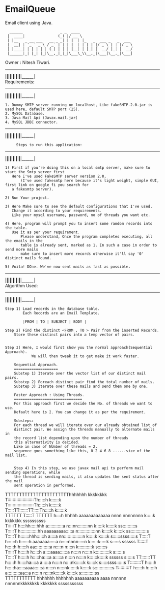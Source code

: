 # EmailQueue
Email client using Java.
```
  ______                 _ _  ____                        
 |  ____|               (_) |/ __ \                       
 | |__   _ __ ___   __ _ _| | |  | |_   _  ___ _   _  ___ 
 |  __| | '_ ` _ \ / _` | | | |  | | | | |/ _ \ | | |/ _ \
 | |____| | | | | | (_| | | | |__| | |_| |  __/ |_| |  __/
 |______|_| |_| |_|\__,_|_|_|\___\_\\__,_|\___|\__,_|\___|
```                                                          

 Owner : Nitesh Tiwari.

  ______ ______ ______ ______ ______ ______ ______ ______ ______ ______ ______ 
 |______|______|______|______|______|______|______|______|______|______|______|                                                                                                                                                           
 		Requirements:
 ______ ______ ______ ______ ______ ______ ______ ______ ______ ______ ______ 
 |______|______|______|______|______|______|______|______|______|______|______|                                                                                                                                                             
 
	1. Dummy SMTP server running on localhost, Like fakeSMTP-2.0.jar is used here, default SMTP port (25).
	2. MySQL Database.
 	3. Java Mail Api (Javax.mail.jar)
    4. MySQL JDBC connector.
  

  ______ ______ ______ ______ ______ ______ ______ ______ ______ ______ ______ 
 |______|______|______|______|______|______|______|______|______|______|______|                                                                              
                                                                               
		 Steps to run this application:
  ______ ______ ______ ______ ______ ______ ______ ______ ______ ______ ______ 
 |______|______|______|______|______|______|______|______|______|______|______|
                                                                               
                                                                               
	1) First if you're doing this on a local smtp server, make sure to start the Smtp server first
   	   Here I've used FakeSMTP server version 2.0. 
           (I've used fakesmtp here because it's light weight, simple GUI, first link on google fi you search for 
	   a fakesmtp server).

	2) Run Your project.

	3) Here Make sure to see the default configurations that I've used.
   	   Change it according to your requirements.
   	   Like your mysql username, password, no of threads you want etc.

	4) Here, program will prompt you to insert some random records into the table.
   	   Use it as per your requirement.
           Please understand, Once the program completes executing, all the emails in the 
           table is already sent, marked as 1. In such a case in order to send more mails
           make sure to insert more records otherwise it'll say '0' distinct mails found.

	5) Voila! DOne. We've now sent mails as fast as possible.


  ______ ______ ______ ______ ______ ______ ______ ______ ______ ______ ______ 
 |______|______|______|______|______|______|______|______|______|______|______|                                                                                                                                                          
		Algorithm Used:
  ______ ______ ______ ______ ______ ______ ______ ______ ______ ______ ______ 
 |______|______|______|______|______|______|______|______|______|______|______|
                                                                               
                                                                               
	Step 1) Load records in the database table.
	       	Each Records are an Email Template.
	
        	|FROM | TO | SUBJECT | BODY |

	Step 2) Find the distinct <FROM , TO > Pair from the inserted Records.
		Store these distinct pairs into a temp vector of pairs.


	Step 3) Here, I would first show you the normal approach(Sequential Approach).
       	        We will then tweak it to get make it work faster.
	
		Sequential Approach.
		====================			
		Substep 1) Iterate over the vector list of our distinct mail pairs.
		Substep 2) Foreach distinct pair find the total number of mails.
		Substep 3) Iterate over these mails and send them one by one.

		Faster Approach : Using Threads.
		===============================
		For this approach first we decide the No. of threads we want to use.
		Default here is 2. You can change it as per the requirement.
	
		Substeps:
		For each thread we will iterate over our already obtained list of 
		distinct pair. We assign the threads manually to alternate mails in
		the record list depending upon the number of threads
		this alternativity is decided.
		Like in case of NUmber of threads = 2.
		sequence goes something like this, 0 2 4 6 8 ......size of the mail list.

	 			
		Step 4) In this step, we use javax mail api to perform mail sending operations, while
		the thread is sending mails, it also updates the sent status after the mail
		sent operation in performed.






TTTTTTTTTTTTTTTTTTTTTTThhhhhhh                                                 kkkkkkkk                            
T:::::::::::::::::::::Th:::::h                                                 k::::::k                            
T:::::::::::::::::::::Th:::::h                                                 k::::::k                            
T:::::TT:::::::TT:::::Th:::::h                                                 k::::::k                            
TTTTTT  T:::::T  TTTTTT h::::h hhhhh         aaaaaaaaaaaaa   nnnn  nnnnnnnn     k:::::k    kkkkkkk    ssssssssss   
        T:::::T         h::::hh:::::hhh      a::::::::::::a  n:::nn::::::::nn   k:::::k   k:::::k   ss::::::::::s  
        T:::::T         h::::::::::::::hh    aaaaaaaaa:::::a n::::::::::::::nn  k:::::k  k:::::k  ss:::::::::::::s 
        T:::::T         h:::::::hhh::::::h            a::::a nn:::::::::::::::n k:::::k k:::::k   s::::::ssss:::::s
        T:::::T         h::::::h   h::::::h    aaaaaaa:::::a   n:::::nnnn:::::n k::::::k:::::k     s:::::s  ssssss 
        T:::::T         h:::::h     h:::::h  aa::::::::::::a   n::::n    n::::n k:::::::::::k        s::::::s      
        T:::::T         h:::::h     h:::::h a::::aaaa::::::a   n::::n    n::::n k:::::::::::k           s::::::s   
        T:::::T         h:::::h     h:::::ha::::a    a:::::a   n::::n    n::::n k::::::k:::::k    ssssss   s:::::s 
      TT:::::::TT       h:::::h     h:::::ha::::a    a:::::a   n::::n    n::::nk::::::k k:::::k   s:::::ssss::::::s
      T:::::::::T       h:::::h     h:::::ha:::::aaaa::::::a   n::::n    n::::nk::::::k  k:::::k  s::::::::::::::s 
      T:::::::::T       h:::::h     h:::::h a::::::::::aa:::a  n::::n    n::::nk::::::k   k:::::k  s:::::::::::ss  
      TTTTTTTTTTT       hhhhhhh     hhhhhhh  aaaaaaaaaa  aaaa  nnnnnn    nnnnnnkkkkkkkk    kkkkkkk  sssssssssss    
                                                                                                                   
                                                                                                                   
                                                                                                                   
                                                                                                                   
                                                                                
